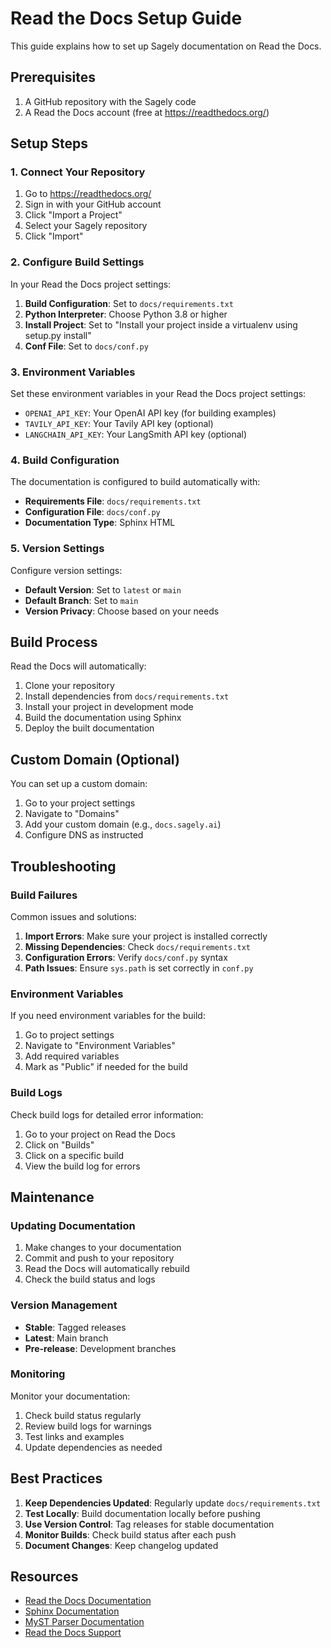 # Read the Docs Setup Guide

This guide explains how to set up Sagely documentation on Read the Docs.

## Prerequisites

1. A GitHub repository with the Sagely code
2. A Read the Docs account (free at https://readthedocs.org/)

## Setup Steps

### 1. Connect Your Repository

1. Go to https://readthedocs.org/
2. Sign in with your GitHub account
3. Click "Import a Project"
4. Select your Sagely repository
5. Click "Import"

### 2. Configure Build Settings

In your Read the Docs project settings:

1. **Build Configuration**: Set to `docs/requirements.txt`
2. **Python Interpreter**: Choose Python 3.8 or higher
3. **Install Project**: Set to "Install your project inside a virtualenv using setup.py install"
4. **Conf File**: Set to `docs/conf.py`

### 3. Environment Variables

Set these environment variables in your Read the Docs project settings:

- `OPENAI_API_KEY`: Your OpenAI API key (for building examples)
- `TAVILY_API_KEY`: Your Tavily API key (optional)
- `LANGCHAIN_API_KEY`: Your LangSmith API key (optional)

### 4. Build Configuration

The documentation is configured to build automatically with:

- **Requirements File**: `docs/requirements.txt`
- **Configuration File**: `docs/conf.py`
- **Documentation Type**: Sphinx HTML

### 5. Version Settings

Configure version settings:

- **Default Version**: Set to `latest` or `main`
- **Default Branch**: Set to `main`
- **Version Privacy**: Choose based on your needs

## Build Process

Read the Docs will automatically:

1. Clone your repository
2. Install dependencies from `docs/requirements.txt`
3. Install your project in development mode
4. Build the documentation using Sphinx
5. Deploy the built documentation

## Custom Domain (Optional)

You can set up a custom domain:

1. Go to your project settings
2. Navigate to "Domains"
3. Add your custom domain (e.g., `docs.sagely.ai`)
4. Configure DNS as instructed

## Troubleshooting

### Build Failures

Common issues and solutions:

1. **Import Errors**: Make sure your project is installed correctly
2. **Missing Dependencies**: Check `docs/requirements.txt`
3. **Configuration Errors**: Verify `docs/conf.py` syntax
4. **Path Issues**: Ensure `sys.path` is set correctly in `conf.py`

### Environment Variables

If you need environment variables for the build:

1. Go to project settings
2. Navigate to "Environment Variables"
3. Add required variables
4. Mark as "Public" if needed for the build

### Build Logs

Check build logs for detailed error information:

1. Go to your project on Read the Docs
2. Click on "Builds"
3. Click on a specific build
4. View the build log for errors

## Maintenance

### Updating Documentation

1. Make changes to your documentation
2. Commit and push to your repository
3. Read the Docs will automatically rebuild
4. Check the build status and logs

### Version Management

- **Stable**: Tagged releases
- **Latest**: Main branch
- **Pre-release**: Development branches

### Monitoring

Monitor your documentation:

1. Check build status regularly
2. Review build logs for warnings
3. Test links and examples
4. Update dependencies as needed

## Best Practices

1. **Keep Dependencies Updated**: Regularly update `docs/requirements.txt`
2. **Test Locally**: Build documentation locally before pushing
3. **Use Version Control**: Tag releases for stable documentation
4. **Monitor Builds**: Check build status after each push
5. **Document Changes**: Keep changelog updated

## Resources

- [Read the Docs Documentation](https://docs.readthedocs.io/)
- [Sphinx Documentation](https://www.sphinx-doc.org/)
- [MyST Parser Documentation](https://myst-parser.readthedocs.io/)
- [Read the Docs Support](https://readthedocs.org/support/) 